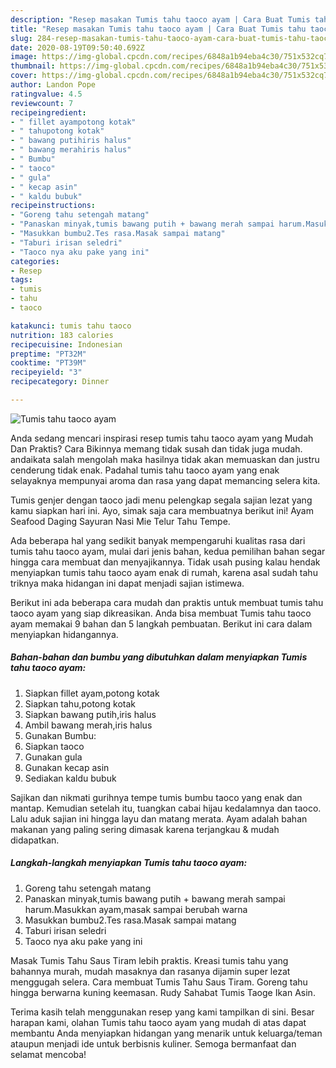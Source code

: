 ```yaml
---
description: "Resep masakan Tumis tahu taoco ayam | Cara Buat Tumis tahu taoco ayam Yang Bikin Ngiler"
title: "Resep masakan Tumis tahu taoco ayam | Cara Buat Tumis tahu taoco ayam Yang Bikin Ngiler"
slug: 284-resep-masakan-tumis-tahu-taoco-ayam-cara-buat-tumis-tahu-taoco-ayam-yang-bikin-ngiler
date: 2020-08-19T09:50:40.692Z
image: https://img-global.cpcdn.com/recipes/6848a1b94eba4c30/751x532cq70/tumis-tahu-taoco-ayam-foto-resep-utama.jpg
thumbnail: https://img-global.cpcdn.com/recipes/6848a1b94eba4c30/751x532cq70/tumis-tahu-taoco-ayam-foto-resep-utama.jpg
cover: https://img-global.cpcdn.com/recipes/6848a1b94eba4c30/751x532cq70/tumis-tahu-taoco-ayam-foto-resep-utama.jpg
author: Landon Pope
ratingvalue: 4.5
reviewcount: 7
recipeingredient:
- " fillet ayampotong kotak"
- " tahupotong kotak"
- " bawang putihiris halus"
- " bawang merahiris halus"
- " Bumbu"
- " taoco"
- " gula"
- " kecap asin"
- " kaldu bubuk"
recipeinstructions:
- "Goreng tahu setengah matang"
- "Panaskan minyak,tumis bawang putih + bawang merah sampai harum.Masukkan ayam,masak sampai berubah warna"
- "Masukkan bumbu2.Tes rasa.Masak sampai matang"
- "Taburi irisan seledri"
- "Taoco nya aku pake yang ini"
categories:
- Resep
tags:
- tumis
- tahu
- taoco

katakunci: tumis tahu taoco 
nutrition: 183 calories
recipecuisine: Indonesian
preptime: "PT32M"
cooktime: "PT39M"
recipeyield: "3"
recipecategory: Dinner

---
```



![Tumis tahu taoco ayam](https://img-global.cpcdn.com/recipes/6848a1b94eba4c30/751x532cq70/tumis-tahu-taoco-ayam-foto-resep-utama.jpg)

Anda sedang mencari inspirasi resep tumis tahu taoco ayam yang Mudah Dan Praktis? Cara Bikinnya memang tidak susah dan tidak juga mudah. andaikata salah mengolah maka hasilnya tidak akan memuaskan dan justru cenderung tidak enak. Padahal tumis tahu taoco ayam yang enak selayaknya mempunyai aroma dan rasa yang dapat memancing selera kita.

Tumis genjer dengan taoco jadi menu pelengkap segala sajian lezat yang kamu siapkan hari ini. Ayo, simak saja cara membuatnya berikut ini! Ayam Seafood Daging Sayuran Nasi Mie Telur Tahu Tempe.

Ada beberapa hal yang sedikit banyak mempengaruhi kualitas rasa dari tumis tahu taoco ayam, mulai dari jenis bahan, kedua pemilihan bahan segar hingga cara membuat dan menyajikannya. Tidak usah pusing kalau hendak menyiapkan tumis tahu taoco ayam enak di rumah, karena asal sudah tahu triknya maka hidangan ini dapat menjadi sajian istimewa.


Berikut ini ada beberapa cara mudah dan praktis untuk membuat tumis tahu taoco ayam yang siap dikreasikan. Anda bisa membuat Tumis tahu taoco ayam memakai 9 bahan dan 5 langkah pembuatan. Berikut ini cara dalam menyiapkan hidangannya.

<!--inarticleads1-->

##### Bahan-bahan dan bumbu yang dibutuhkan dalam menyiapkan Tumis tahu taoco ayam:

1. Siapkan  fillet ayam,potong kotak
1. Siapkan  tahu,potong kotak
1. Siapkan  bawang putih,iris halus
1. Ambil  bawang merah,iris halus
1. Gunakan  Bumbu:
1. Siapkan  taoco
1. Gunakan  gula
1. Gunakan  kecap asin
1. Sediakan  kaldu bubuk


Sajikan dan nikmati gurihnya tempe tumis bumbu taoco yang enak dan mantap. Kemudian setelah itu, tuangkan cabai hijau kedalamnya dan taoco. Lalu aduk sajian ini hingga layu dan matang merata. Ayam adalah bahan makanan yang paling sering dimasak karena terjangkau &amp; mudah didapatkan. 

<!--inarticleads2-->

##### Langkah-langkah menyiapkan Tumis tahu taoco ayam:

1. Goreng tahu setengah matang
1. Panaskan minyak,tumis bawang putih + bawang merah sampai harum.Masukkan ayam,masak sampai berubah warna
1. Masukkan bumbu2.Tes rasa.Masak sampai matang
1. Taburi irisan seledri
1. Taoco nya aku pake yang ini


Masak Tumis Tahu Saus Tiram lebih praktis. Kreasi tumis tahu yang bahannya murah, mudah masaknya dan rasanya dijamin super lezat menggugah selera. Cara membuat Tumis Tahu Saus Tiram. Goreng tahu hingga berwarna kuning keemasan. Rudy Sahabat Tumis Taoge Ikan Asin. 

Terima kasih telah menggunakan resep yang kami tampilkan di sini. Besar harapan kami, olahan Tumis tahu taoco ayam yang mudah di atas dapat membantu Anda menyiapkan hidangan yang menarik untuk keluarga/teman ataupun menjadi ide untuk berbisnis kuliner. Semoga bermanfaat dan selamat mencoba!
